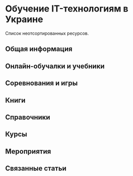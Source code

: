 # Обучение IT-технологиям в Украине

Список неотсортированных ресурсов.

## Общая информация


## Онлайн-обучалки и учебники

## Соревнования и игры

## Книги

## Справочники


## Курсы

## Мероприятия

## Связанные статьи
